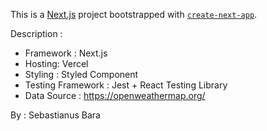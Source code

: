 This is a [Next.js](https://nextjs.org/) project bootstrapped with [`create-next-app`](https://github.com/vercel/next.js/tree/canary/packages/create-next-app).

Description :
- Framework : Next.js
- Hosting: Vercel
- Styling : Styled Component
- Testing Framework : Jest + React Testing Library
- Data Source : https://openweathermap.org/

By : Sebastianus Bara

